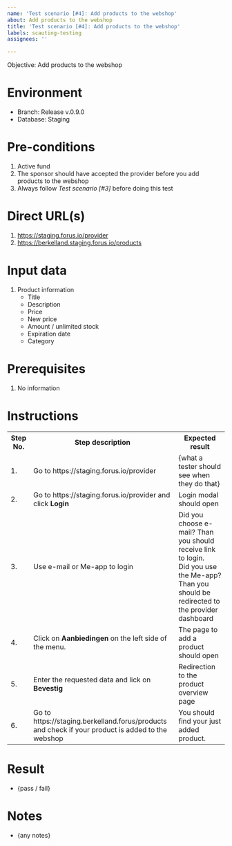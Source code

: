 ```yaml
---
name: 'Test scenario [#4]: Add products to the webshop'
about: Add products to the webshop
title: 'Test scenario [#4]: Add products to the webshop'
labels: scauting-testing
assignees: ''

---
```


Objective: Add products to the webshop

# Environment

* Branch: Release v.0.9.0
* Database: Staging

# Pre-conditions

1. Active fund
2. The sponsor should have accepted the provider before you add products to the webshop
2. Always follow *Test scenario [#3]* before doing this test

# Direct URL(s)

1. https://staging.forus.io/provider
2. https://berkelland.staging.forus.io/products

# Input data

1. Product information
    * Title
    * Description
    * Price
    * New price
    * Amount / unlimited stock
    * Expiration date
    * Category

# Prerequisites

1. No information

# Instructions

<table>
<tr><th>Step No.</th><th>Step description</th><th>Expected result</th></tr>
<tr><td>1.</td><td>Go to https://staging.forus.io/provider</td><td>{what a tester should see when they do that}</td></tr>
<tr><td>2.</td><td>Go to https://staging.forus.io/provider and click <b>Login</b></td><td>Login modal should open</td></tr>
<tr><td>3.</td><td>Use e-mail or Me-app to login</td><td>Did you choose e-mail? Than you should receive link to login. <br> Did you use the Me-app? Than you should be redirected to the provider dashboard</td></tr>
<tr><td>4.</td><td>Click on <b>Aanbiedingen</b> on the left side of the menu.</td><td>The page to add a product should open</td></tr>
<tr><td>5.</td><td>Enter the requested data and lick on <b>Bevestig</b></td><td>Redirection to the product overview page</td></tr>
<tr><td>6.</td><td>Go to https://staging.berkelland.forus/products and check if your product is added to the webshop</td><td>You should find your just added product.</td></tr>
</table>

# Result

* {pass / fail}

# Notes

* {any notes}
